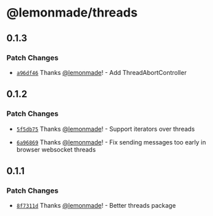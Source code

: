 # @lemonmade/threads

## 0.1.3

### Patch Changes

- [`a96df46`](https://github.com/lemonmade/nursery/commit/a96df46bbafd26420fc10916b84c4025549eb07b) Thanks [@lemonmade](https://github.com/lemonmade)! - Add ThreadAbortController

## 0.1.2

### Patch Changes

- [`5f5db75`](https://github.com/lemonmade/nursery/commit/5f5db751eb4f32b054c4816a68780d99e0481c5f) Thanks [@lemonmade](https://github.com/lemonmade)! - Support iterators over threads

* [`6a96869`](https://github.com/lemonmade/nursery/commit/6a96869fe7e02c109f82d5836a87cf8f1778219a) Thanks [@lemonmade](https://github.com/lemonmade)! - Fix sending messages too early in browser websocket threads

## 0.1.1

### Patch Changes

- [`8f7311d`](https://github.com/lemonmade/nursery/commit/8f7311d6e8f22bed1c09e8923563b48fe55a9dae) Thanks [@lemonmade](https://github.com/lemonmade)! - Better threads package
